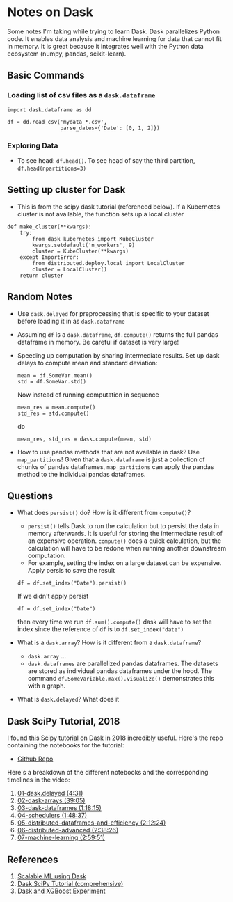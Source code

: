 # Notes on Dask

Some notes I'm taking while trying to learn Dask. Dask parallelizes Python code. It enables data analysis and machine learning for data that cannot fit in memory. It is great because it integrates well with the Python data ecosystem (numpy, pandas, scikit-learn).

## Basic Commands

### Loading list of csv files as a `dask.dataframe`
```
import dask.dataframe as dd

df = dd.read_csv('mydata_*.csv',
                 parse_dates={'Date': [0, 1, 2]})
```

### Exploring Data
* To see head: `df.head()`. To see head of say the third partition, `df.head(npartitions=3)`

## Setting up cluster for Dask
* This is from the scipy dask tutorial (referenced below). If a Kubernetes cluster is not available, the function sets up a local cluster

```
def make_cluster(**kwargs):
    try:
        from dask_kubernetes import KubeCluster
        kwargs.setdefault('n_workers', 9)
        cluster = KubeCluster(**kwargs)
    except ImportError:
        from distributed.deploy.local import LocalCluster
        cluster = LocalCluster()
    return cluster
```

## Random Notes

* Use `dask.delayed` for preprocessing that is specific to your dataset before loading it in as `dask.dataframe`
* Assuming `df` is a `dask.dataframe`, `df.compute()` returns the full pandas dataframe in memory. Be careful if dataset is very large!
* Speeding up computation by sharing intermediate results. Set up dask delays to compute mean and standard deviation:

    ```
    mean = df.SomeVar.mean()
    std = df.SomeVar.std()
    ```

    Now instead of running computation in sequence


    ```
    mean_res = mean.compute()
    std_res = std.compute()
    ```

    do

    ```
    mean_res, std_res = dask.compute(mean, std)
    ```

* How to use pandas methods that are not available in dask? Use `map_partitions`! Given that a `dask.dataframe` is just a collection of chunks of pandas dataframes, `map_partitions` can apply the pandas method to the individual pandas dataframes.

## Questions
* What does `persist()` do? How is it different from `compute()`?
    * `persist()` tells Dask to run the calculation but to persist the data in memory afterwards. It is useful for storing the intermediate result of an expensive operation. `compute()` does a quick calculation, but the calculation will have to be redone when running another downstream computation.
    * For example, setting the index on a large dataset can be expensive. Apply persis to save the result

    ```
    df = df.set_index("Date").persist()
    ```

    If we didn't apply persist

    ```
    df = df.set_index("Date")
    ```

    then every time we run `df.sum().compute()` dask will have to set the index since the reference of `df` is to `df.set_index("date")`

* What is a `dask.array`? How is it different from a `dask.dataframe`?
    * `dask.array` ...
    * `dask.dataframes` are parallelized pandas dataframes. The datasets are stored as individual pandas dataframes under the hood. The command `df.SomeVariable.max().visualize()` demonstrates this with a graph.
* What is `dask.delayed`? What does it

## Dask SciPy Tutorial, 2018
I found [this](https://www.youtube.com/watch?v=mqdglv9GnM8) Scipy tutorial on Dask in 2018 incredibly useful.  Here's the repo containing the notebooks for the tutorial:

* [Github Repo](https://github.com/martindurant/dask-tutorial-scipy-2018)

Here's a breakdown of the different notebooks and the corresponding timelines in the video:

1. [01-dask.delayed (4:31)](https://youtu.be/mqdglv9GnM8?t=271)
2. [02-dask-arrays (39:05)](https://youtu.be/mqdglv9GnM8?t=2344)
3. [03-dask-dataframes (1:18:15)](https://youtu.be/mqdglv9GnM8?t=4695)
4. [04-schedulers (1:48:37)](https://youtu.be/mqdglv9GnM8?t=6517)
5. [05-distributed-dataframes-and-efficiency (2:12:24)](https://youtu.be/mqdglv9GnM8?t=7936)
6. [06-distributed-advanced (2:38:26)](https://youtu.be/mqdglv9GnM8?t=9506)
7. [07-machine-learning (2:59:51)](https://youtu.be/mqdglv9GnM8?t=10791)


## References
1. [Scalable ML using Dask](https://www.youtube.com/watch?v=tQBovBvSDvA)
2. [Dask SciPy Tutorial (comprehensive)](https://www.youtube.com/watch?v=mqdglv9GnM8)
3. [Dask and XGBoost Experiment](https://www.youtube.com/watch?v=Cc4E-PdDSro)
